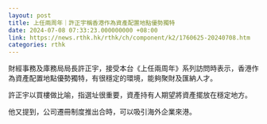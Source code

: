 ```yaml
---
layout: post
title: 上任兩周年｜許正宇稱香港作為資產配置地點優勢獨特
date: 2024-07-08 07:33:23.000000000 +08:00
link: https://news.rthk.hk/rthk/ch/component/k2/1760625-20240708.htm
categories: rthk
---
```


財經事務及庫務局局長許正宇，接受本台《上任兩周年》系列訪問時表示，香港作為資產配置地點優勢獨特，有很穩定的環境，能夠聚財及匯納人才。

許正宇以買樓做比喻，指選址很重要，資產持有人期望將資產擺放在穩定地方。

他又提到，公司遷冊制度推出合時，可以吸引海外企業來港。

